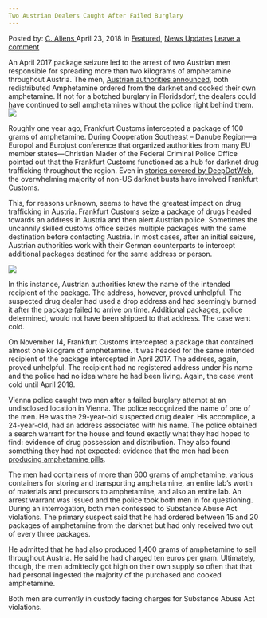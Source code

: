 ```yaml
---
Two Austrian Dealers Caught After Failed Burglary
---
```

<article class="post-listing post-25465 post type-post status-publish format-standard has-post-thumbnail hentry 
 tag-austrian tag-burglary tag-caught tag-dealers tag-failed">
<div class="post-inner">
<span>Posted by: <a href="https://www.deepdotweb.com/author/caliens/" title="">C. Aliens </a></span>
<span>April 23, 2018</span>
<span>in <a href="https://www.deepdotweb.com/category/deepdot-news/" rel="category tag">Featured</a>, <a href="https://www.deepdotweb.com/category/news-updates/" rel="category tag">News Updates</a></span>
<span><a href="https://www.deepdotweb.com/2018/04/23/two-austrian-dealers-caught-after-failed-burglary/#respond">Leave a comment</a></span>


<p>An April 2017 package seizure led to the arrest of two Austrian men responsible for spreading more than two kilograms of amphetamine throughout Austria. The men, <a href="http://www.polizei.gv.at/wien/presse/aussendungen/presse.aspx?prid=3335304D554F6A7A4E6A493D&amp;pro=0">Austrian authorities announced</a>, both redistributed Amphetamine ordered from the darknet and cooked their own amphetamine. If not for a botched burglary in Floridsdorf, the dealers could have continued to sell amphetamines without the police right behind them.<img class="wp-image-25470 aligncenter" src="https://www.deepdotweb.com/wp-content/uploads/2018/04/word-image-50.jpeg" srcset="https://www.deepdotweb.com/wp-content/uploads/2018/04/word-image-50.jpeg 660w, https://www.deepdotweb.com/wp-content/uploads/2018/04/word-image-50-300x150.jpeg 300w" sizes="(max-width: 660px) 100vw, 660px" /></p>
<p>Roughly one year ago, Frankfurt Customs intercepted a package of 100 grams of amphetamine. During Cooperation Southeast &#8211; Danube Region—a Europol and Eurojust conference that organized authorities from many EU member states—Christian Mader of the Federal Criminal Police Office pointed out that the Frankfurt Customs functioned as a hub for darknet drug trafficking throughout the region. Even in <a href="https://www.deepdotweb.com/tag/Austria">stories covered by DeepDotWeb</a>, the overwhelming majority of non-US darknet busts have involved Frankfurt Customs.</p>
<p>This, for reasons unknown, seems to have the greatest impact on drug trafficking in Austria. Frankfurt Customs seize a package of drugs headed towards an address in Austria and then alert Austrian police. Sometimes the uncannily skilled customs office seizes multiple packages with the same destination before contacting Austria. In most cases, after an initial seizure, Austrian authorities work with their German counterparts to intercept additional packages destined for the same address or person.</p>
<p><img class="wp-image-25471" src="https://www.deepdotweb.com/wp-content/uploads/2018/04/word-image-51.jpeg" srcset="https://www.deepdotweb.com/wp-content/uploads/2018/04/word-image-51.jpeg 660w, https://www.deepdotweb.com/wp-content/uploads/2018/04/word-image-51-300x150.jpeg 300w" sizes="(max-width: 660px) 100vw, 660px" /></p>
<p>In this instance, Austrian authorities knew the name of the intended recipient of the package. The address, however, proved unhelpful. The suspected drug dealer had used a drop address and had seemingly burned it after the package failed to arrive on time. Additional packages, police determined, would not have been shipped to that address. The case went cold.</p>
<p>On November 14, Frankfurt Customs intercepted a package that contained almost one kilogram of amphetamine. It was headed for the same intended recipient of the package intercepted in April 2017. The address, again, proved unhelpful. The recipient had no registered address under his name and the police had no idea where he had been living. Again, the case went cold until April 2018.</p>
<p>Vienna police caught two men after a failed burglary attempt at an undisclosed location in Vienna. The police recognized the name of one of the men. He was the 29-year-old suspected drug dealer. His accomplice, a 24-year-old, had an address associated with his name. The police obtained a search warrant for the house and found exactly what they had hoped to find: evidence of drug possession and distribution. They also found something they had not expected: evidence that the men had been <a href="https://www.deepdotweb.com/tag/amphetamine/">producing amphetamine pills</a>.</p>
<p>The men had containers of more than 600 grams of amphetamine, various containers for storing and transporting amphetamine, an entire lab’s worth of materials and precursors to amphetamine, and also an entire lab. An arrest warrant was issued and the police took both men in for questioning. During an interrogation, both men confessed to Substance Abuse Act violations. The primary suspect said that he had ordered between 15 and 20 packages of amphetamine from the darknet but had only received two out of every three packages.</p>
<p>He admitted that he had also produced 1,400 grams of amphetamine to sell throughout Austria. He said he had charged ten euros per gram. Ultimately, though, the men admittedly got high on their own supply so often that that had personal ingested the majority of the purchased and cooked amphetamine.</p>
<p>Both men are currently in custody facing charges for Substance Abuse Act violations.</p>
</div>
<span style="display:none"><a href="https://www.deepdotweb.com/tag/austrian/" rel="tag">austrian</a> <a href="https://www.deepdotweb.com/tag/burglary/" rel="tag">burglary</a> <a href="https://www.deepdotweb.com/tag/caught/" rel="tag">caught</a> <a href="https://www.deepdotweb.com/tag/dealers/" rel="tag">dealers</a> <a href="https://www.deepdotweb.com/tag/failed/" rel="tag">failed</a></span> <span style="display:none" class="updated">2018-04-23</span>
<div style="display:none" class="vcard author" itemprop="author" itemscope itemtype="http://schema.org/Person"><strong class="fn" itemprop="name"><a href="https://www.deepdotweb.com/author/caliens/" title="Posts by C. Aliens" rel="author">C. Aliens</a></strong></div>
</div>
</article>

